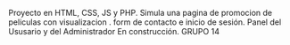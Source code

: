 Proyecto en HTML, CSS, JS y PHP.
Simula una pagina de promocion de peliculas con visualizacion . form de contacto e inicio de sesión.
Panel del Ususario y del Administrador
En construcción.
GRUPO 14
